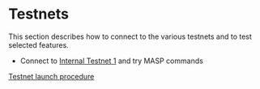 # Testnets

This section describes how to connect to the various testnets and to test selected features.

* Connect to [Internal Testnet 1](internal-testnet-1) and try MASP commands

[Testnet launch procedure](testnet-launch-procedure)
